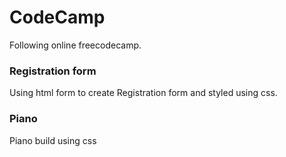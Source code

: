 # CodeCamp
Following online freecodecamp.
### Registration form
Using html form to create Registration form and styled using css.
### Piano
Piano build using css